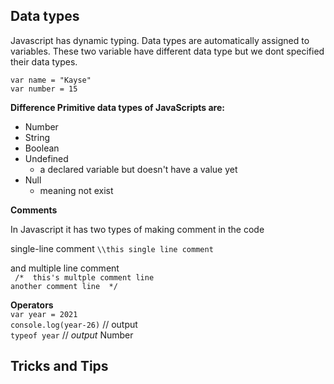 
## Data types
Javascript has dynamic typing. Data types are automatically assigned to variables.
These two variable have different data type but we dont specified their data types.

`
var name = "Kayse"  
`  
`
var number = 15
`

**Difference Primitive data types of JavaScripts are:**
 * Number
 * String
 * Boolean
 * Undefined
    * a declared variable but doesn't have a value yet
 * Null
    * meaning not exist

**Comments**

In Javascript it has two types of making comment in the code

single-line comment 
`\\this single line comment` 

and multiple line comment   
` 
/* 
this's multple comment line
`  
`
another comment line 
*/
`

**Operators**  
`var year = 2021`    
`console.log(year-26)` // output   
`typeof year` // _output_ Number

 ## Tricks and Tips
